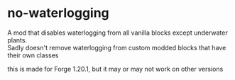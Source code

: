 # no-waterlogging
A mod that disables waterlogging from all vanilla blocks except underwater plants. <br>
Sadly doesn't remove waterlogging from custom modded blocks that have their own classes

this is made for Forge 1.20.1, but it may or may not work on other versions
